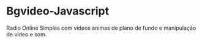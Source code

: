 # Bgvideo-Javascript
Radio Online Simples com videos animas de plano de fundo e manipulação de video e som.
